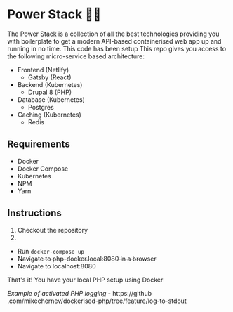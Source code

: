 # Power Stack 🔌🥞

The Power Stack is a collection of all the best technologies providing you 
with boilerplate to get a modern API-based containerised web app up and 
running in no time. This code has been setup  This repo gives you access to the 
following micro-service based architecture:

- Frontend (Netlify)
  - Gatsby (React)
- Backend (Kubernetes)
  - Drupal 8 (PHP)
- Database (Kubernetes)
  - Postgres
- Caching (Kubernetes)
  - Redis

## Requirements

- Docker
- Docker Compose
- Kubernetes
- NPM
- Yarn

## Instructions
1. Checkout the repository
2. 
* Run `docker-compose up`
* ~~Navigate to php-docker.local:8080 in a browser~~
* Navigate to localhost:8080

That's it! You have your local PHP setup using Docker

*Example of activated PHP logging* - https://github
.com/mikechernev/dockerised-php/tree/feature/log-to-stdout
